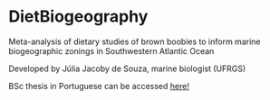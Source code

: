 # DietBiogeography

Meta-analysis of dietary studies of brown boobies to inform marine biogeographic zonings in Southwestern Atlantic Ocean

Developed by Júlia Jacoby de Souza, marine biologist (UFRGS)

BSc thesis in Portuguese can be accessed [here!](https://www.lume.ufrgs.br/handle/10183/224262)
